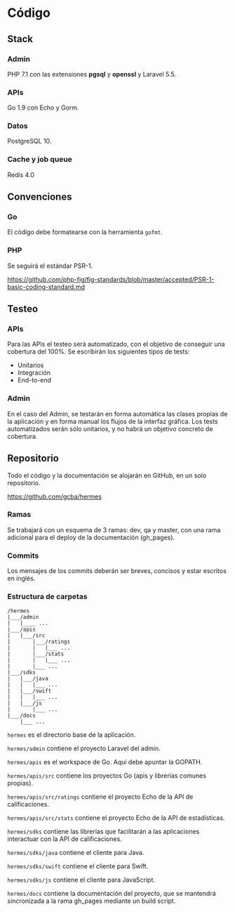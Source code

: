 # Código

## Stack

### Admin

PHP 7.1 con las extensiones  **pgsql** y **openssl** y Laravel 5.5.

### APIs

Go 1.9 con Echo y Gorm.

### Datos

PostgreSQL 10.

### Cache y job queue

Redis 4.0

## Convenciones

### Go

El código debe formatearse con la herramienta `gofmt`.

### PHP

Se seguirá el estándar PSR-1.

https://github.com/php-fig/fig-standards/blob/master/accepted/PSR-1-basic-coding-standard.md

## Testeo

### APIs

Para las APIs el testeo será automatizado, con el objetivo de conseguir una cobertura del 100%. Se escribirán los siguientes tipos de tests:

- Unitarios
- Integración
- End-to-end

### Admin

En el caso del Admin, se testarán en forma automática las clases propias de la aplicación y en forma manual los flujos de la interfaz gráfica. Los tests automatizados serán sólo unitarios, y no habrá un objetivo concreto de cobertura.

## Repositorio

Todo el código y la documentación se alojarán en GitHub, en un solo repositorio.

https://github.com/gcba/hermes

### Ramas

Se trabajará con un esquema de 3 ramas: dev, qa y master, con una rama adicional para el deploy de la documentación (gh_pages).

### Commits

Los mensajes de los commits deberán ser breves, concisos y estar escritos en inglés.

### Estructura de carpetas

```
/hermes
|___/admin
|   |____ ...
|___/apis
|   |___/src
|       |___/ratings
|       |   |___ ...
|       |___/stats
|       |   |___ ...
|       |___ ...
|___/sdks
|   |___/java
|   |   |___ ...
|   |___/swift
|   |   |___ ...
|   |___/js
|       |___ ...
|___/docs
    |___ ...
```

`hermes` es el directorio base de la aplicación.

`hermes/admin` contiene el proyecto Laravel del admin.

`hermes/apis` es el workspace de Go. Aquí debe apuntar la GOPATH.

`hermes/apis/src` contiene los proyectos Go (apis y librerías comunes propias).

`hermes/apis/src/ratings` contiene el proyecto Echo de la API de calificaciones.

`hermes/apis/src/stats` contiene el proyecto Echo de la API de estadísticas.

`hermes/sdks` contiene las librerías que facilitarán a las aplicaciones interactuar con la API de calificaciones.

`hermes/sdks/java` contiene el cliente para Java.

`hermes/sdks/swift` contiene el cliente para Swift.

`hermes/sdks/js` contiene el cliente para JavaScript.

`hermes/docs` contiene la documentación del proyecto, que se mantendrá sincronizada a la rama gh_pages mediante un build script.